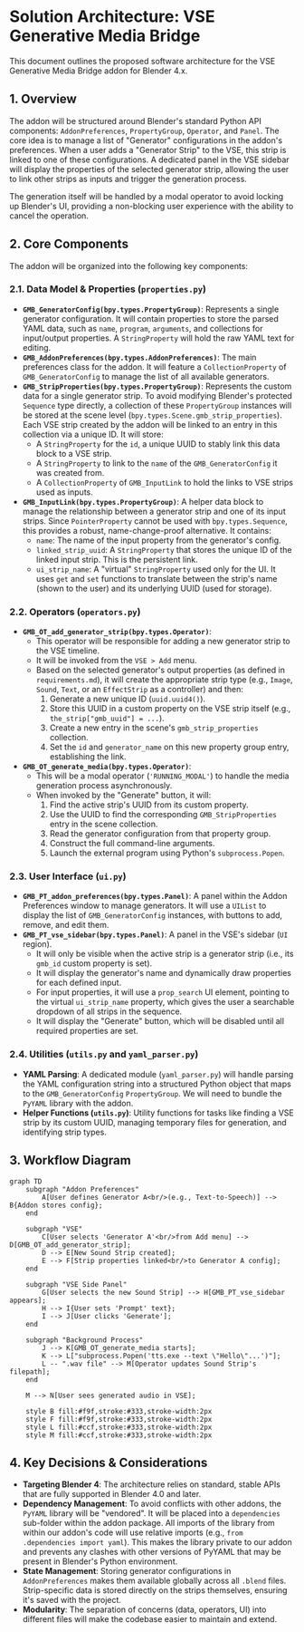 # Solution Architecture: VSE Generative Media Bridge

This document outlines the proposed software architecture for the VSE Generative Media Bridge addon for Blender 4.x.

## 1. Overview

The addon will be structured around Blender's standard Python API components: `AddonPreferences`, `PropertyGroup`, `Operator`, and `Panel`. The core idea is to manage a list of "Generator" configurations in the addon's preferences. When a user adds a "Generator Strip" to the VSE, this strip is linked to one of these configurations. A dedicated panel in the VSE sidebar will display the properties of the selected generator strip, allowing the user to link other strips as inputs and trigger the generation process.

The generation itself will be handled by a modal operator to avoid locking up Blender's UI, providing a non-blocking user experience with the ability to cancel the operation.

## 2. Core Components

The addon will be organized into the following key components:

### 2.1. Data Model & Properties (`properties.py`)

- **`GMB_GeneratorConfig(bpy.types.PropertyGroup)`**: Represents a single generator configuration. It will contain properties to store the parsed YAML data, such as `name`, `program`, `arguments`, and collections for input/output properties. A `StringProperty` will hold the raw YAML text for editing.
- **`GMB_AddonPreferences(bpy.types.AddonPreferences)`**: The main preferences class for the addon. It will feature a `CollectionProperty` of `GMB_GeneratorConfig` to manage the list of all available generators.
- **`GMB_StripProperties(bpy.types.PropertyGroup)`**: Represents the custom data for a single generator strip. To avoid modifying Blender's protected `Sequence` type directly, a collection of these `PropertyGroup` instances will be stored at the scene level (`bpy.types.Scene.gmb_strip_properties`). Each VSE strip created by the addon will be linked to an entry in this collection via a unique ID. It will store:
    - A `StringProperty` for the `id`, a unique UUID to stably link this data block to a VSE strip.
    - A `StringProperty` to link to the `name` of the `GMB_GeneratorConfig` it was created from.
    - A `CollectionProperty` of `GMB_InputLink` to hold the links to VSE strips used as inputs.
- **`GMB_InputLink(bpy.types.PropertyGroup)`**: A helper data block to manage the relationship between a generator strip and one of its input strips. Since `PointerProperty` cannot be used with `bpy.types.Sequence`, this provides a robust, name-change-proof alternative. It contains:
    - `name`: The name of the input property from the generator's config.
    - `linked_strip_uuid`: A `StringProperty` that stores the unique ID of the linked input strip. This is the persistent link.
    - `ui_strip_name`: A "virtual" `StringProperty` used only for the UI. It uses `get` and `set` functions to translate between the strip's name (shown to the user) and its underlying UUID (used for storage).

### 2.2. Operators (`operators.py`)

- **`GMB_OT_add_generator_strip(bpy.types.Operator)`**:
    - This operator will be responsible for adding a new generator strip to the VSE timeline.
    - It will be invoked from the `VSE > Add` menu.
    - Based on the selected generator's output properties (as defined in `requirements.md`), it will create the appropriate strip type (e.g., `Image`, 
    `Sound`, `Text`, or an `EffectStrip` as a controller) and then:
        1.  Generate a new unique ID (`uuid.uuid4()`).
        2.  Store this UUID in a custom property on the VSE strip itself (e.g., `the_strip["gmb_uuid"] = ...`).
        3.  Create a new entry in the scene's `gmb_strip_properties` collection.
        4.  Set the `id` and `generator_name` on this new property group entry, establishing the link.
- **`GMB_OT_generate_media(bpy.types.Operator)`**:
    - This will be a modal operator (`'RUNNING_MODAL'`) to handle the media generation process asynchronously.
    - When invoked by the "Generate" button, it will:
        1. Find the active strip's UUID from its custom property.
        2. Use the UUID to find the corresponding `GMB_StripProperties` entry in the scene collection.
        3. Read the generator configuration from that property group.
        4. Construct the full command-line arguments.
        5. Launch the external program using Python's `subprocess.Popen`.

### 2.3. User Interface (`ui.py`)

- **`GMB_PT_addon_preferences(bpy.types.Panel)`**: A panel within the Addon Preferences window to manage generators. It will use a `UIList` to display the list of `GMB_GeneratorConfig` instances, with buttons to add, remove, and edit them.
- **`GMB_PT_vse_sidebar(bpy.types.Panel)`**: A panel in the VSE's sidebar (`UI` region).
    - It will only be visible when the active strip is a generator strip (i.e., its `gmb_id` custom property is set).
    - It will display the generator's name and dynamically draw properties for each defined input.
    - For input properties, it will use a `prop_search` UI element, pointing to the virtual `ui_strip_name` property, which gives the user a searchable dropdown of all strips in the sequence.
    - It will display the "Generate" button, which will be disabled until all required properties are set.

### 2.4. Utilities (`utils.py` and `yaml_parser.py`)

- **YAML Parsing**: A dedicated module (`yaml_parser.py`) will handle parsing the YAML configuration string into a structured Python object that maps to the `GMB_GeneratorConfig` `PropertyGroup`. We will need to bundle the `PyYAML` library with the addon.
- **Helper Functions (`utils.py`)**: Utility functions for tasks like finding a VSE strip by its custom UUID, managing temporary files for generation, and identifying strip types.

## 3. Workflow Diagram

```mermaid
graph TD
    subgraph "Addon Preferences"
        A[User defines Generator A<br/>(e.g., Text-to-Speech)] --> B{Addon stores config};
    end

    subgraph "VSE"
        C[User selects 'Generator A'<br/>from Add menu] --> D[GMB_OT_add_generator_strip];
        D --> E[New Sound Strip created];
        E --> F[Strip properties linked<br/>to Generator A config];
    end

    subgraph "VSE Side Panel"
        G[User selects the new Sound Strip] --> H[GMB_PT_vse_sidebar appears];
        H --> I{User sets 'Prompt' text};
        I --> J[User clicks 'Generate'];
    end

    subgraph "Background Process"
        J --> K[GMB_OT_generate_media starts];
        K --> L["subprocess.Popen('tts.exe --text \"Hello\"...')"];
        L -- ".wav file" --> M[Operator updates Sound Strip's filepath];
    end

    M --> N[User sees generated audio in VSE];

    style B fill:#f9f,stroke:#333,stroke-width:2px
    style F fill:#f9f,stroke:#333,stroke-width:2px
    style L fill:#ccf,stroke:#333,stroke-width:2px
    style M fill:#ccf,stroke:#333,stroke-width:2px
```

## 4. Key Decisions & Considerations

- **Targeting Blender 4**: The architecture relies on standard, stable APIs that are fully supported in Blender 4.0 and later.
- **Dependency Management**: To avoid conflicts with other addons, the `PyYAML` library will be "vendored". It will be placed into a `dependencies` sub-folder within the addon package. All imports of the library from within our addon's code will use relative imports (e.g., `from .dependencies import yaml`). This makes the library private to our addon and prevents any clashes with other versions of PyYAML that may be present in Blender's Python environment.
- **State Management**: Storing generator configurations in `AddonPreferences` makes them available globally across all `.blend` files. Strip-specific data is stored directly on the strips themselves, ensuring it's saved with the project.
- **Modularity**: The separation of concerns (data, operators, UI) into different files will make the codebase easier to maintain and extend. 